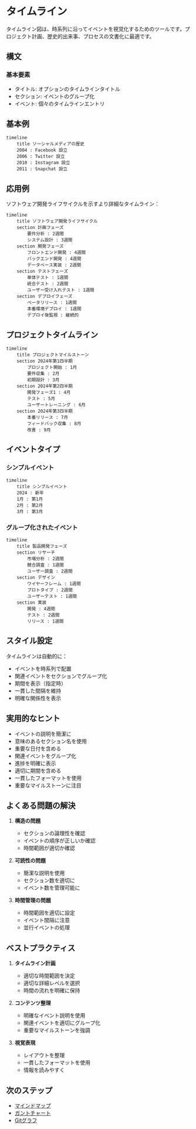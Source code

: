 # タイムライン

タイムライン図は、時系列に沿ってイベントを視覚化するためのツールです。プロジェクト計画、歴史的出来事、プロセスの文書化に最適です。

## 構文

### 基本要素
- タイトル: オプションのタイムラインタイトル
- セクション: イベントのグループ化
- イベント: 個々のタイムラインエントリ

## 基本例

```mermaid
timeline
    title ソーシャルメディアの歴史
    2004 : Facebook 設立
    2006 : Twitter 設立
    2010 : Instagram 設立
    2011 : Snapchat 設立
```

## 応用例

ソフトウェア開発ライフサイクルを示すより詳細なタイムライン：

```mermaid
timeline
    title ソフトウェア開発ライフサイクル
    section 計画フェーズ
        要件分析 : 2週間
        システム設計 : 3週間
    section 開発フェーズ
        フロントエンド開発 : 4週間
        バックエンド開発 : 4週間
        データベース実装 : 2週間
    section テストフェーズ
        単体テスト : 1週間
        統合テスト : 2週間
        ユーザー受け入れテスト : 1週間
    section デプロイフェーズ
        ベータリリース : 1週間
        本番環境デプロイ : 1週間
        デプロイ後監視 : 継続的
```

## プロジェクトタイムライン

```mermaid
timeline
    title プロジェクトマイルストーン
    section 2024年第1四半期
        プロジェクト開始 : 1月
        要件収集 : 2月
        初期設計 : 3月
    section 2024年第2四半期
        開発フェーズ1 : 4月
        テスト : 5月
        ユーザートレーニング : 6月
    section 2024年第3四半期
        本番リリース : 7月
        フィードバック収集 : 8月
        改善 : 9月
```

## イベントタイプ

### シンプルイベント

```mermaid
timeline
    title シンプルイベント
    2024 : 新年
    1月 : 第1月
    2月 : 第2月
    3月 : 第3月
```

### グループ化されたイベント

```mermaid
timeline
    title 製品開発フェーズ
    section リサーチ
        市場分析 : 2週間
        競合調査 : 1週間
        ユーザー調査 : 2週間
    section デザイン
        ワイヤーフレーム : 1週間
        プロトタイプ : 2週間
        ユーザーテスト : 1週間
    section 実装
        開発 : 4週間
        テスト : 2週間
        リリース : 1週間
```

## スタイル設定

タイムラインは自動的に：
- イベントを時系列で配置
- 関連イベントをセクションでグループ化
- 期間を表示（指定時）
- 一貫した間隔を維持
- 明確な関係性を表示

## 実用的なヒント
- イベントの説明を簡潔に
- 意味のあるセクション名を使用
- 重要な日付を含める
- 関連イベントをグループ化
- 進捗を明確に表示
- 適切に期間を含める
- 一貫したフォーマットを使用
- 重要なマイルストーンに注目

## よくある問題の解決

1. **構造の問題**
   - セクションの論理性を確認
   - イベントの順序が正しいか確認
   - 時間範囲が適切か確認

2. **可読性の問題**
   - 簡潔な説明を使用
   - セクション数を適切に
   - イベント数を管理可能に

3. **時間管理の問題**
   - 時間範囲を適切に設定
   - イベント間隔に注意
   - 並行イベントの処理

## ベストプラクティス

1. **タイムライン計画**
   - 適切な時間範囲を決定
   - 適切な詳細レベルを選択
   - 時間の流れを明確に保持

2. **コンテンツ整理**
   - 明確なイベント説明を使用
   - 関連イベントを適切にグループ化
   - 重要なマイルストーンを強調

3. **視覚表現**
   - レイアウトを整理
   - 一貫したフォーマットを使用
   - 情報を読みやすく

## 次のステップ
- [マインドマップ](/ja/diagrams/mindmap)
- [ガントチャート](/ja/diagrams/gantt)
- [Gitグラフ](/ja/diagrams/git) 